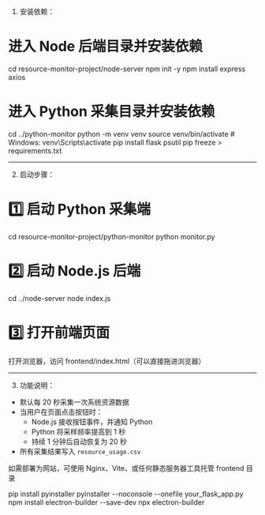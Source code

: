 1. 安装依赖：

# 进入 Node 后端目录并安装依赖
cd resource-monitor-project/node-server
npm init -y
npm install express axios

# 进入 Python 采集目录并安装依赖
cd ../python-monitor
python -m venv venv
source venv/bin/activate  # Windows: venv\Scripts\activate
pip install flask psutil
pip freeze > requirements.txt

---

2. 启动步骤：

# 1️⃣ 启动 Python 采集端
cd resource-monitor-project/python-monitor
python monitor.py

# 2️⃣ 启动 Node.js 后端
cd ../node-server
node index.js

# 3️⃣ 打开前端页面
打开浏览器，访问 frontend/index.html（可以直接拖进浏览器）

---

3. 功能说明：
- 默认每 20 秒采集一次系统资源数据
- 当用户在页面点击按钮时：
  - Node.js 接收按钮事件，并通知 Python
  - Python 将采样频率提高到 1 秒
  - 持续 1 分钟后自动恢复为 20 秒
- 所有采集结果写入 `resource_usage.csv`

如需部署为网站，可使用 Nginx、Vite、或任何静态服务器工具托管 frontend 目录



pip install pyinstaller
pyinstaller --noconsole --onefile your_flask_app.py
npm install electron-builder --save-dev
npx electron-builder